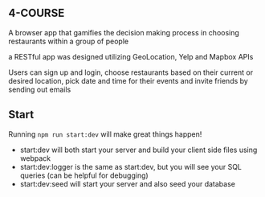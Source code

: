 ## 4-COURSE

A browser app that gamifies the decision making process in choosing restaurants within a group of people 

a RESTful app was designed utilizing GeoLocation, Yelp and Mapbox APIs

Users can sign up and login, choose restaurants based on their current or desired location, pick date and time for their events and invite friends by sending out emails


## Start

Running `npm run start:dev` will make great things happen!

- start:dev will both start your server and build your client side files using webpack
- start:dev:logger is the same as start:dev, but you will see your SQL queries (can be helpful for debugging)
- start:dev:seed will start your server and also seed your database

